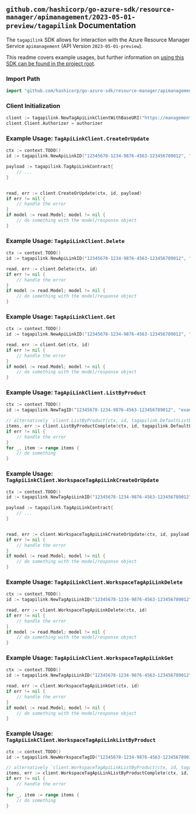
## `github.com/hashicorp/go-azure-sdk/resource-manager/apimanagement/2023-05-01-preview/tagapilink` Documentation

The `tagapilink` SDK allows for interaction with the Azure Resource Manager Service `apimanagement` (API Version `2023-05-01-preview`).

This readme covers example usages, but further information on [using this SDK can be found in the project root](https://github.com/hashicorp/go-azure-sdk/tree/main/docs).

### Import Path

```go
import "github.com/hashicorp/go-azure-sdk/resource-manager/apimanagement/2023-05-01-preview/tagapilink"
```


### Client Initialization

```go
client := tagapilink.NewTagApiLinkClientWithBaseURI("https://management.azure.com")
client.Client.Authorizer = authorizer
```


### Example Usage: `TagApiLinkClient.CreateOrUpdate`

```go
ctx := context.TODO()
id := tagapilink.NewApiLinkID("12345678-1234-9876-4563-123456789012", "example-resource-group", "serviceValue", "tagIdValue", "apiLinkIdValue")

payload := tagapilink.TagApiLinkContract{
	// ...
}


read, err := client.CreateOrUpdate(ctx, id, payload)
if err != nil {
	// handle the error
}
if model := read.Model; model != nil {
	// do something with the model/response object
}
```


### Example Usage: `TagApiLinkClient.Delete`

```go
ctx := context.TODO()
id := tagapilink.NewApiLinkID("12345678-1234-9876-4563-123456789012", "example-resource-group", "serviceValue", "tagIdValue", "apiLinkIdValue")

read, err := client.Delete(ctx, id)
if err != nil {
	// handle the error
}
if model := read.Model; model != nil {
	// do something with the model/response object
}
```


### Example Usage: `TagApiLinkClient.Get`

```go
ctx := context.TODO()
id := tagapilink.NewApiLinkID("12345678-1234-9876-4563-123456789012", "example-resource-group", "serviceValue", "tagIdValue", "apiLinkIdValue")

read, err := client.Get(ctx, id)
if err != nil {
	// handle the error
}
if model := read.Model; model != nil {
	// do something with the model/response object
}
```


### Example Usage: `TagApiLinkClient.ListByProduct`

```go
ctx := context.TODO()
id := tagapilink.NewTagID("12345678-1234-9876-4563-123456789012", "example-resource-group", "serviceValue", "tagIdValue")

// alternatively `client.ListByProduct(ctx, id, tagapilink.DefaultListByProductOperationOptions())` can be used to do batched pagination
items, err := client.ListByProductComplete(ctx, id, tagapilink.DefaultListByProductOperationOptions())
if err != nil {
	// handle the error
}
for _, item := range items {
	// do something
}
```


### Example Usage: `TagApiLinkClient.WorkspaceTagApiLinkCreateOrUpdate`

```go
ctx := context.TODO()
id := tagapilink.NewTagApiLinkID("12345678-1234-9876-4563-123456789012", "example-resource-group", "serviceValue", "workspaceIdValue", "tagIdValue", "apiLinkIdValue")

payload := tagapilink.TagApiLinkContract{
	// ...
}


read, err := client.WorkspaceTagApiLinkCreateOrUpdate(ctx, id, payload)
if err != nil {
	// handle the error
}
if model := read.Model; model != nil {
	// do something with the model/response object
}
```


### Example Usage: `TagApiLinkClient.WorkspaceTagApiLinkDelete`

```go
ctx := context.TODO()
id := tagapilink.NewTagApiLinkID("12345678-1234-9876-4563-123456789012", "example-resource-group", "serviceValue", "workspaceIdValue", "tagIdValue", "apiLinkIdValue")

read, err := client.WorkspaceTagApiLinkDelete(ctx, id)
if err != nil {
	// handle the error
}
if model := read.Model; model != nil {
	// do something with the model/response object
}
```


### Example Usage: `TagApiLinkClient.WorkspaceTagApiLinkGet`

```go
ctx := context.TODO()
id := tagapilink.NewTagApiLinkID("12345678-1234-9876-4563-123456789012", "example-resource-group", "serviceValue", "workspaceIdValue", "tagIdValue", "apiLinkIdValue")

read, err := client.WorkspaceTagApiLinkGet(ctx, id)
if err != nil {
	// handle the error
}
if model := read.Model; model != nil {
	// do something with the model/response object
}
```


### Example Usage: `TagApiLinkClient.WorkspaceTagApiLinkListByProduct`

```go
ctx := context.TODO()
id := tagapilink.NewWorkspaceTagID("12345678-1234-9876-4563-123456789012", "example-resource-group", "serviceValue", "workspaceIdValue", "tagIdValue")

// alternatively `client.WorkspaceTagApiLinkListByProduct(ctx, id, tagapilink.DefaultWorkspaceTagApiLinkListByProductOperationOptions())` can be used to do batched pagination
items, err := client.WorkspaceTagApiLinkListByProductComplete(ctx, id, tagapilink.DefaultWorkspaceTagApiLinkListByProductOperationOptions())
if err != nil {
	// handle the error
}
for _, item := range items {
	// do something
}
```
